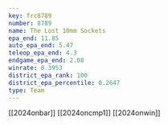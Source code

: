 ```yaml
---
key: frc8789
number: 8789
name: The Lost 10mm Sockets
epa_end: 11.85
auto_epa_end: 5.47
teleop_epa_end: 4.3
endgame_epa_end: 2.08
winrate: 0.3953
district_epa_rank: 100
district_epa_percentile: 0.2647
type: Team
---
```

[[2024onbar]]
[[2024oncmp1]]
[[2024onwin]]
